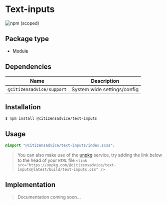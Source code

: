 # Text-inputs

![npm (scoped)](https://img.shields.io/npm/v/@citizensadvice/text-inputs.svg)

## Package type

- Module

## Dependencies

| Name                      | Description                 |
|---------------------------|-----------------------------|
| `@citizensadvice/support` | System wide settings/config |

## Installation

```shell
$ npm install @citizensadvice/text-inputs
```

## Usage

```scss
@import "@citizensadvice/text-inputs/index.scss";
```

> You can also make use of the [unpkg](https://unpkg.com) service, try adding the link below to the head of your `HTML` file
> `<link src="https://unpkg.com/@citizensadvice/text-inputs@latest/build/text-inputs.css" />`

## Implementation

> Documentation coming soon...